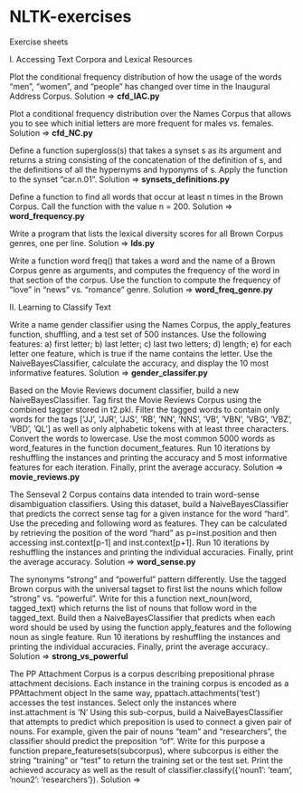 # NLTK-exercises

Exercise sheets

I. Accessing Text Corpora and Lexical Resources

Plot the conditional frequency distribution of how the usage of the words “men”, “women”,
and “people” has changed over time in the Inaugural Address Corpus.
    Solution => **cfd_IAC.py**
 
Plot a conditional frequency distribution over the Names Corpus that allows you to see
which initial letters are more frequent for males vs. females.
    Solution => **cfd_NC.py**
  
Define a function supergloss(s) that takes a synset s as its argument and returns a
string consisting of the concatenation of the definition of s, and the definitions of all the
hypernyms and hyponyms of s. Apply the function to the synset “car.n.01”.
    Solution => **synsets_definitions.py**
  
Define a function to find all words that occur at least n times in the Brown Corpus. Call
the function with the value n = 200.
    Solution => **word_frequency.py**
  
Write a program that lists the lexical diversity scores for all Brown Corpus genres, one
per line.
    Solution => **lds.py**
  
Write a function word freq() that takes a word and the name of a Brown Corpus genre
as arguments, and computes the frequency of the word in that section of the corpus. Use
the function to compute the frequency of “love” in “news” vs. “romance” genre.
    Solution => **word_freq_genre.py**
  
  
II. Learning to Classify Text

Write a name gender classifier using the Names Corpus, the apply_features function,
shuffling, and a test set of 500 instances. Use the following features:
a) first letter;
b) last letter;
c) last two letters;
d) length;
e) for each letter one feature, which is true if the name contains the letter.
Use the NaiveBayesClassifier, calculate the accuracy, and display the 10 most informative features.
    Solution => **gender_classifer.py**

Based on the Movie Reviews document classifier, build a new
NaiveBayesClassifier. Tag first the Movie Reviews Corpus using the combined tagger stored in t2.pkl. Filter the tagged words to contain only
words for the tags [’JJ’, ’JJR’, ’JJS’, ’RB’, ’NN’, ’NNS’, ’VB’, ’VBN’, ’VBG’, ’VBZ’,
’VBD’, ’QL’] as well as only alphabetic tokens with at least three characters. Convert the
words to lowercase. Use the most common 5000 words as word_features in the function
document_features.
Run 10 iterations by reshuffling the instances and printing the accuracy and 5 most
informative features for each iteration. Finally, print the average accuracy.
    Solution => **movie_reviews.py**

The Senseval 2 Corpus contains data intended to train word-sense disambiguation classifiers. Using this dataset, build a NaiveBayesClassifier that predicts the correct sense
tag for a given instance for the word “hard”.
Use the preceding and following word as features. They can be calculated by retrieving the
position of the word “hard” as p=inst.position and then accessing inst.context[p-1]
and inst.context[p+1].
Run 10 iterations by reshuffling the instances and printing the individual accuracies.
Finally, print the average accuracy. 
    Solution => **word_sense.py**

The synonyms “strong” and “powerful” pattern differently. Use the tagged Brown corpus
with the universal tagset to first list the nouns which follow “strong” vs. “powerful”. Write
for this a function next_noun(word, tagged_text) which returns the list of nouns that
follow word in the tagged_text. Build then a NaiveBayesClassifier that predicts when
each word should be used by using the function apply_features and the following noun
as single feature.
Run 10 iterations by reshuffling the instances and printing the individual accuracies.
Finally, print the average accuracy.. 
    Solution => **strong_vs_powerful**
    
The PP Attachment Corpus is a corpus describing prepositional phrase attachment decisions. Each instance in the training corpus is encoded as a PPAttachment object
In the same way, ppattach.attachments(’test’) accesses the test instances. Select
only the instances where inst.attachment is ’N’
Using this sub-corpus, build a NaiveBayesClassifier that attempts to predict which
preposition is used to connect a given pair of nouns. For example, given the pair of nouns
“team” and “researchers”, the classifier should predict the preposition “of”.
Write for this purpose a function prepare_featuresets(subcorpus), where subcorpus
is either the string “training” or “test” to return the training set or the test set.
Print the achieved accuracy as well as the result of classifier.classify({’noun1’:
’team’, ’noun2’: ’researchers’}).
    Solution => 

